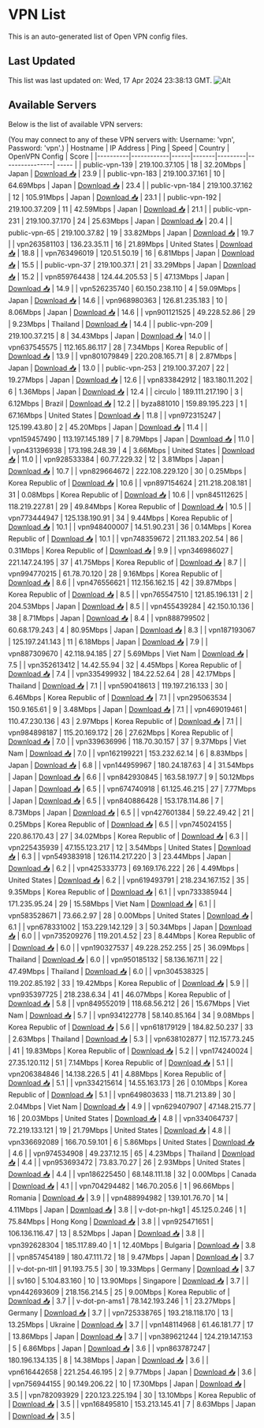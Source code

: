 # VPN List

This is an auto-generated list of Open VPN config files.

## Last Updated

This list was last updated on: Wed, 17 Apr 2024 23:38:13 GMT.
![Alt](https://repobeats.axiom.co/api/embed/186b98318ef1479477931607c1ad7d823f12451f.svg "Repobeats analytics image")

## Available Servers

Below is the list of available VPN servers:

(You may connect to any of these VPN servers with: Username: 'vpn', Password: 'vpn'.)
| Hostname | IP Address | Ping | Speed | Country | OpenVPN Config | Score |
|----------|------------|------|-------|---------|----------------| ----- |
| public-vpn-139 | 219.100.37.105 | 18 | 32.20Mbps | Japan | [Download 📥](./configs/server_0_JP.ovpn) | 23.9 |
| public-vpn-183 | 219.100.37.161 | 10 | 64.69Mbps | Japan | [Download 📥](./configs/server_1_JP.ovpn) | 23.4 |
| public-vpn-184 | 219.100.37.162 | 12 | 105.91Mbps | Japan | [Download 📥](./configs/server_2_JP.ovpn) | 23.1 |
| public-vpn-192 | 219.100.37.209 | 11 | 42.59Mbps | Japan | [Download 📥](./configs/server_3_JP.ovpn) | 21.1 |
| public-vpn-231 | 219.100.37.170 | 24 | 25.63Mbps | Japan | [Download 📥](./configs/server_4_JP.ovpn) | 20.4 |
| public-vpn-65 | 219.100.37.82 | 19 | 33.82Mbps | Japan | [Download 📥](./configs/server_5_JP.ovpn) | 19.7 |
| vpn263581103 | 136.23.35.11 | 16 | 21.89Mbps | United States | [Download 📥](./configs/server_6_US.ovpn) | 18.8 |
| vpn763496019 | 120.51.50.19 | 16 | 6.81Mbps | Japan | [Download 📥](./configs/server_7_JP.ovpn) | 15.5 |
| public-vpn-37 | 219.100.37.1 | 21 | 33.29Mbps | Japan | [Download 📥](./configs/server_8_JP.ovpn) | 15.2 |
| vpn859764438 | 124.44.205.53 | 5 | 47.13Mbps | Japan | [Download 📥](./configs/server_9_JP.ovpn) | 14.9 |
| vpn526235740 | 60.150.238.110 | 4 | 59.09Mbps | Japan | [Download 📥](./configs/server_10_JP.ovpn) | 14.6 |
| vpn968980363 | 126.81.235.183 | 10 | 8.06Mbps | Japan | [Download 📥](./configs/server_11_JP.ovpn) | 14.6 |
| vpn901121525 | 49.228.52.86 | 29 | 9.23Mbps | Thailand | [Download 📥](./configs/server_12_TH.ovpn) | 14.4 |
| public-vpn-209 | 219.100.37.215 | 8 | 34.43Mbps | Japan | [Download 📥](./configs/server_13_JP.ovpn) | 14.0 |
| vpn637545575 | 112.165.86.117 | 28 | 7.34Mbps | Korea Republic of | [Download 📥](./configs/server_14_KR.ovpn) | 13.9 |
| vpn801079849 | 220.208.165.71 | 8 | 2.87Mbps | Japan | [Download 📥](./configs/server_15_JP.ovpn) | 13.0 |
| public-vpn-253 | 219.100.37.207 | 22 | 19.27Mbps | Japan | [Download 📥](./configs/server_16_JP.ovpn) | 12.6 |
| vpn833842912 | 183.180.11.202 | 6 | 1.36Mbps | Japan | [Download 📥](./configs/server_17_JP.ovpn) | 12.4 |
| circulo | 189.111.217.190 | 3 | 6.12Mbps | Brazil | [Download 📥](./configs/server_18_BR.ovpn) | 12.2 |
| byza881010 | 159.89.195.223 | 1 | 67.16Mbps | United States | [Download 📥](./configs/server_19_US.ovpn) | 11.8 |
| vpn972315247 | 125.199.43.80 | 2 | 45.20Mbps | Japan | [Download 📥](./configs/server_20_JP.ovpn) | 11.4 |
| vpn159457490 | 113.197.145.189 | 7 | 8.79Mbps | Japan | [Download 📥](./configs/server_21_JP.ovpn) | 11.0 |
| vpn431396938 | 173.198.248.39 | 4 | 3.66Mbps | United States | [Download 📥](./configs/server_22_US.ovpn) | 11.0 |
| vpn928533384 | 60.77.229.32 | 12 | 3.81Mbps | Japan | [Download 📥](./configs/server_23_JP.ovpn) | 10.7 |
| vpn829664672 | 222.108.229.120 | 30 | 0.25Mbps | Korea Republic of | [Download 📥](./configs/server_24_KR.ovpn) | 10.6 |
| vpn897154624 | 211.218.208.181 | 31 | 0.08Mbps | Korea Republic of | [Download 📥](./configs/server_25_KR.ovpn) | 10.6 |
| vpn845112625 | 118.219.227.81 | 29 | 49.84Mbps | Korea Republic of | [Download 📥](./configs/server_26_KR.ovpn) | 10.5 |
| vpn773444947 | 125.138.190.91 | 34 | 9.44Mbps | Korea Republic of | [Download 📥](./configs/server_27_KR.ovpn) | 10.1 |
| vpn948400007 | 14.51.90.231 | 36 | 0.14Mbps | Korea Republic of | [Download 📥](./configs/server_28_KR.ovpn) | 10.1 |
| vpn748359672 | 211.183.202.54 | 86 | 0.31Mbps | Korea Republic of | [Download 📥](./configs/server_29_KR.ovpn) | 9.9 |
| vpn346986027 | 221.147.24.195 | 37 | 41.75Mbps | Korea Republic of | [Download 📥](./configs/server_30_KR.ovpn) | 8.7 |
| vpn994770215 | 61.78.70.120 | 28 | 9.16Mbps | Korea Republic of | [Download 📥](./configs/server_31_KR.ovpn) | 8.6 |
| vpn476556621 | 112.156.162.15 | 42 | 39.87Mbps | Korea Republic of | [Download 📥](./configs/server_32_KR.ovpn) | 8.5 |
| vpn765547510 | 121.85.196.131 | 2 | 204.53Mbps | Japan | [Download 📥](./configs/server_33_JP.ovpn) | 8.5 |
| vpn455439284 | 42.150.10.136 | 38 | 8.71Mbps | Japan | [Download 📥](./configs/server_34_JP.ovpn) | 8.4 |
| vpn888799502 | 60.68.179.243 | 4 | 80.95Mbps | Japan | [Download 📥](./configs/server_35_JP.ovpn) | 8.3 |
| vpn187193067 | 125.197.241.143 | 11 | 6.18Mbps | Japan | [Download 📥](./configs/server_36_JP.ovpn) | 7.9 |
| vpn887309670 | 42.118.94.185 | 27 | 5.69Mbps | Viet Nam | [Download 📥](./configs/server_37_VN.ovpn) | 7.5 |
| vpn352613412 | 14.42.55.94 | 32 | 4.45Mbps | Korea Republic of | [Download 📥](./configs/server_38_KR.ovpn) | 7.4 |
| vpn335499932 | 184.22.52.64 | 28 | 42.17Mbps | Thailand | [Download 📥](./configs/server_39_TH.ovpn) | 7.1 |
| vpn590418613 | 119.197.216.133 | 30 | 6.46Mbps | Korea Republic of | [Download 📥](./configs/server_40_KR.ovpn) | 7.1 |
| vpn295063534 | 150.9.165.61 | 9 | 3.48Mbps | Japan | [Download 📥](./configs/server_41_JP.ovpn) | 7.1 |
| vpn469019461 | 110.47.230.136 | 43 | 2.97Mbps | Korea Republic of | [Download 📥](./configs/server_42_KR.ovpn) | 7.1 |
| vpn984898187 | 115.20.169.172 | 26 | 27.62Mbps | Korea Republic of | [Download 📥](./configs/server_43_KR.ovpn) | 7.0 |
| vpn339636996 | 118.70.30.157 | 37 | 9.37Mbps | Viet Nam | [Download 📥](./configs/server_44_VN.ovpn) | 7.0 |
| vpn162199221 | 153.232.62.14 | 6 | 8.83Mbps | Japan | [Download 📥](./configs/server_45_JP.ovpn) | 6.8 |
| vpn144959967 | 180.24.187.63 | 4 | 31.54Mbps | Japan | [Download 📥](./configs/server_46_JP.ovpn) | 6.6 |
| vpn842930845 | 163.58.197.7 | 9 | 50.12Mbps | Japan | [Download 📥](./configs/server_47_JP.ovpn) | 6.5 |
| vpn674740918 | 61.125.46.215 | 27 | 7.77Mbps | Japan | [Download 📥](./configs/server_48_JP.ovpn) | 6.5 |
| vpn840886428 | 153.178.114.86 | 7 | 8.73Mbps | Japan | [Download 📥](./configs/server_49_JP.ovpn) | 6.5 |
| vpn427601384 | 59.22.49.42 | 21 | 0.25Mbps | Korea Republic of | [Download 📥](./configs/server_50_KR.ovpn) | 6.5 |
| vpn745024155 | 220.86.170.43 | 27 | 34.02Mbps | Korea Republic of | [Download 📥](./configs/server_51_KR.ovpn) | 6.3 |
| vpn225435939 | 47.155.123.217 | 12 | 3.54Mbps | United States | [Download 📥](./configs/server_52_US.ovpn) | 6.3 |
| vpn549383918 | 126.114.217.220 | 3 | 23.44Mbps | Japan | [Download 📥](./configs/server_53_JP.ovpn) | 6.2 |
| vpn425333773 | 69.169.176.222 | 26 | 4.49Mbps | United States | [Download 📥](./configs/server_54_US.ovpn) | 6.2 |
| vpn619493791 | 218.234.167.152 | 35 | 9.35Mbps | Korea Republic of | [Download 📥](./configs/server_55_KR.ovpn) | 6.1 |
| vpn733385944 | 171.235.95.24 | 29 | 15.58Mbps | Viet Nam | [Download 📥](./configs/server_56_VN.ovpn) | 6.1 |
| vpn583528671 | 73.66.2.97 | 28 | 0.00Mbps | United States | [Download 📥](./configs/server_57_US.ovpn) | 6.1 |
| vpn678331002 | 153.229.142.129 | 3 | 50.34Mbps | Japan | [Download 📥](./configs/server_58_JP.ovpn) | 6.0 |
| vpn735209276 | 119.201.4.52 | 23 | 8.44Mbps | Korea Republic of | [Download 📥](./configs/server_59_KR.ovpn) | 6.0 |
| vpn190327537 | 49.228.252.255 | 25 | 36.09Mbps | Thailand | [Download 📥](./configs/server_60_TH.ovpn) | 6.0 |
| vpn950185132 | 58.136.167.11 | 22 | 47.49Mbps | Thailand | [Download 📥](./configs/server_61_TH.ovpn) | 6.0 |
| vpn304538325 | 119.202.85.192 | 33 | 19.42Mbps | Korea Republic of | [Download 📥](./configs/server_62_KR.ovpn) | 5.9 |
| vpn935397725 | 218.238.6.34 | 41 | 46.07Mbps | Korea Republic of | [Download 📥](./configs/server_63_KR.ovpn) | 5.8 |
| vpn849552019 | 118.68.56.212 | 26 | 15.67Mbps | Viet Nam | [Download 📥](./configs/server_64_VN.ovpn) | 5.7 |
| vpn934122778 | 58.140.85.164 | 34 | 9.08Mbps | Korea Republic of | [Download 📥](./configs/server_65_KR.ovpn) | 5.6 |
| vpn618179129 | 184.82.50.237 | 33 | 2.63Mbps | Thailand | [Download 📥](./configs/server_66_TH.ovpn) | 5.3 |
| vpn638102877 | 112.157.73.245 | 41 | 19.83Mbps | Korea Republic of | [Download 📥](./configs/server_67_KR.ovpn) | 5.2 |
| vpn174240024 | 27.35.120.112 | 51 | 7.14Mbps | Korea Republic of | [Download 📥](./configs/server_68_KR.ovpn) | 5.1 |
| vpn206384846 | 14.138.226.5 | 41 | 4.88Mbps | Korea Republic of | [Download 📥](./configs/server_69_KR.ovpn) | 5.1 |
| vpn334215614 | 14.55.163.173 | 26 | 0.10Mbps | Korea Republic of | [Download 📥](./configs/server_70_KR.ovpn) | 5.1 |
| vpn649803633 | 118.71.213.89 | 30 | 2.04Mbps | Viet Nam | [Download 📥](./configs/server_71_VN.ovpn) | 4.9 |
| vpn629407907 | 47.148.215.77 | 16 | 20.03Mbps | United States | [Download 📥](./configs/server_72_US.ovpn) | 4.8 |
| vpn334064737 | 72.219.133.121 | 19 | 21.79Mbps | United States | [Download 📥](./configs/server_73_US.ovpn) | 4.8 |
| vpn336692089 | 166.70.59.101 | 6 | 5.86Mbps | United States | [Download 📥](./configs/server_74_US.ovpn) | 4.6 |
| vpn974534908 | 49.237.12.15 | 65 | 4.23Mbps | Thailand | [Download 📥](./configs/server_75_TH.ovpn) | 4.4 |
| vpn953693472 | 73.83.70.27 | 26 | 2.93Mbps | United States | [Download 📥](./configs/server_76_US.ovpn) | 4.4 |
| vpn186225450 | 68.148.111.18 | 32 | 0.00Mbps | Canada | [Download 📥](./configs/server_77_CA.ovpn) | 4.1 |
| vpn704294482 | 146.70.205.6 | 1 | 96.66Mbps | Romania | [Download 📥](./configs/server_78_RO.ovpn) | 3.9 |
| vpn488994982 | 139.101.76.70 | 14 | 4.11Mbps | Japan | [Download 📥](./configs/server_79_JP.ovpn) | 3.8 |
| v-dot-pn-hkg1 | 45.125.0.246 | 1 | 75.84Mbps | Hong Kong | [Download 📥](./configs/server_80_HK.ovpn) | 3.8 |
| vpn925471651 | 106.136.116.47 | 13 | 8.52Mbps | Japan | [Download 📥](./configs/server_81_JP.ovpn) | 3.8 |
| vpn392628304 | 185.117.89.40 | 1 | 12.40Mbps | Bulgaria | [Download 📥](./configs/server_82_BG.ovpn) | 3.8 |
| vpn857454189 | 180.47.111.72 | 18 | 9.47Mbps | Japan | [Download 📥](./configs/server_83_JP.ovpn) | 3.7 |
| v-dot-pn-tll1 | 91.193.75.5 | 30 | 19.33Mbps | Germany | [Download 📥](./configs/server_84_DE.ovpn) | 3.7 |
| sv160 | 5.104.83.160 | 10 | 13.90Mbps | Singapore | [Download 📥](./configs/server_85_SG.ovpn) | 3.7 |
| vpn442693609 | 218.156.214.5 | 25 | 9.00Mbps | Korea Republic of | [Download 📥](./configs/server_86_KR.ovpn) | 3.7 |
| v-dot-pn-ams1 | 78.142.193.246 | 1 | 23.27Mbps | Germany | [Download 📥](./configs/server_87_DE.ovpn) | 3.7 |
| vpn725338765 | 193.218.118.170 | 13 | 13.25Mbps | Ukraine | [Download 📥](./configs/server_88_UA.ovpn) | 3.7 |
| vpn148114968 | 61.46.181.77 | 17 | 13.86Mbps | Japan | [Download 📥](./configs/server_89_JP.ovpn) | 3.7 |
| vpn389621244 | 124.219.147.153 | 5 | 6.86Mbps | Japan | [Download 📥](./configs/server_90_JP.ovpn) | 3.6 |
| vpn863787247 | 180.196.134.135 | 8 | 14.38Mbps | Japan | [Download 📥](./configs/server_91_JP.ovpn) | 3.6 |
| vpn616442658 | 221.254.46.195 | 2 | 9.77Mbps | Japan | [Download 📥](./configs/server_92_JP.ovpn) | 3.6 |
| vpn756944155 | 90.149.206.22 | 10 | 17.30Mbps | Japan | [Download 📥](./configs/server_93_JP.ovpn) | 3.5 |
| vpn782093929 | 220.123.225.194 | 30 | 13.10Mbps | Korea Republic of | [Download 📥](./configs/server_94_KR.ovpn) | 3.5 |
| vpn168495810 | 153.213.145.41 | 7 | 8.63Mbps | Japan | [Download 📥](./configs/server_95_JP.ovpn) | 3.5 |
